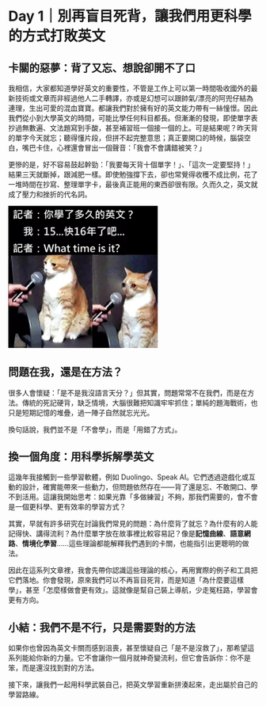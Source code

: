 # Day 1｜別再盲目死背，讓我們用更科學的方式打敗英文


## 卡關的惡夢：背了又忘、想說卻開不了口

我相信，大家都知道學好英文的重要性，不管是工作上可以第一時間吸收國外的最新技術或文章而非經過他人二手轉譯，亦或是幻想可以跟帥氣/漂亮的阿兜仔結為連理，生出可愛的混血寶寶。都讓我們對於擁有好的英文能力帶有一絲憧憬。因此我們從小到大學英文的時間，可能比學任何科目都長。但漸漸的發現，即使單字表抄過無數遍、文法題寫到手酸，甚至補習班一個接一個的上。可是結果呢？昨天背的單字今天就忘；聽得懂片段，但拼不起完整意思；真正要開口的時候，腦袋空白，嘴巴卡住，心裡還會冒出一個聲音：「我會不會講錯被笑？」

更慘的是，好不容易鼓起幹勁：「我要每天背十個單字！」、「這次一定要堅持！」結果三天就斷掉，跟減肥一樣。即使勉強撐下去，卻也常覺得收穫不成比例，花了一堆時間在抄寫、整理單字卡，最後真正能用的東西卻很有限。久而久之，英文就成了壓力和挫折的代名詞。

<img src="./images/AI-day1-1.png" alt="學英文的困境" style="width: 60%; max-width: 700px;">

## 問題在我，還是在方法？

很多人會懷疑：「是不是我沒語言天分？」但其實，問題常常不在我們，而是在方法。傳統的死記硬背，缺乏情境，大腦很難把知識牢牢抓住；單純的題海戰術，也只是短期記憶的堆疊，過一陣子自然就忘光光。

換句話說，我們並不是「不會學」，而是「用錯了方式」。

## 換一個角度：用科學拆解學英文

這幾年我接觸到一些學習軟體，例如 Duolingo、Speak AI。它們透過遊戲化或互動的設計，確實能帶來一些動力，但問題依然存在——背了還是忘、不敢開口、學不到活用。這讓我開始思考：如果光靠「多做練習」不夠，那我們需要的，會不會是一個更科學、更有效率的學習方式？

其實，早就有許多研究在討論我們常見的問題：為什麼背了就忘？為什麼有的人能記得快、講得流利？為什麼單字放在故事裡比較容易記？像是**記憶曲線**、**語意網路**、**情境化學習**……這些理論都能解釋我們遇到的卡關，也能指引出更聰明的做法。

因此在這系列文章裡，我會先帶你認識這些理論的核心，再用實際的例子和工具把它們落地。你會發現，原來我們可以不再盲目死背，而是知道「為什麼要這樣學」，甚至「怎麼樣做會更有效」。這就像是幫自己裝上導航，少走冤枉路，學習會更有方向。

## 小結：我們不是不行，只是需要對的方法

如果你也曾因為英文卡關而感到沮喪，甚至懷疑自己「是不是沒救了」，那希望這系列能給你新的力量。它不會讓你一個月就神奇變流利，但它會告訴你：你不是笨，而是還沒找到對的方法。

接下來，讓我們一起用科學武裝自己，把英文學習重新拼湊起來，走出屬於自己的學習路線。
